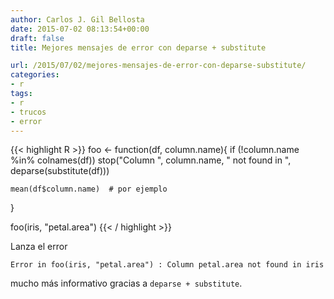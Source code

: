 ```yaml
---
author: Carlos J. Gil Bellosta
date: 2015-07-02 08:13:54+00:00
draft: false
title: Mejores mensajes de error con deparse + substitute

url: /2015/07/02/mejores-mensajes-de-error-con-deparse-substitute/
categories:
- r
tags:
- r
- trucos
- error
---
```


{{< highlight R >}}
foo <- function(df, column.name){
    if (!column.name %in% colnames(df))
      stop("Column ", column.name, " not found in ", deparse(substitute(df)))

    mean(df$column.name)  # por ejemplo
  }

  foo(iris, "petal.area")
{{< / highlight >}}

Lanza el error

`Error in foo(iris, "petal.area") : Column petal.area not found in iris`

mucho más informativo gracias a `deparse + substitute`.


